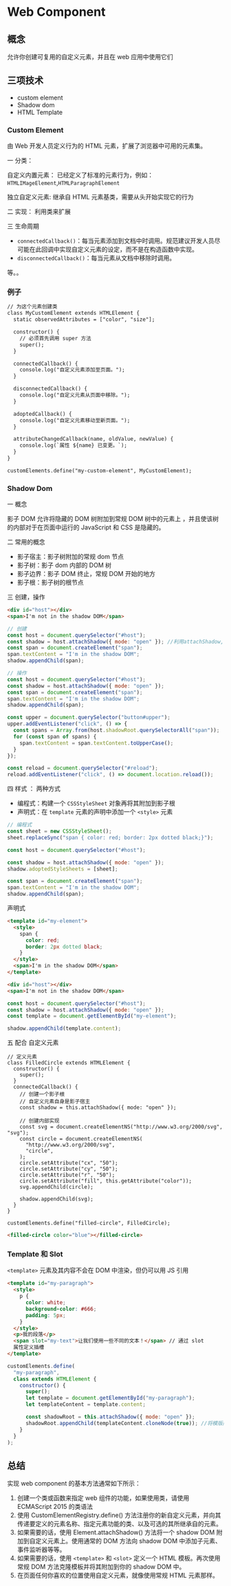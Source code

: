 # Web Component

## 概念

允许你创建可复用的自定义元素，并且在 web 应用中使用它们

## 三项技术

- custom element
- Shadow dom
- HTML Template

### Custom Element

由 Web 开发人员定义行为的 HTML 元素，扩展了浏览器中可用的元素集。

一 分类：

自定义内置元素： 已经定义了标准的元素行为，例如： `HTMLIMageElement`,`HTMLParagraphElement`

独立自定义元素: 继承自 HTML 元素基类，需要从头开始实现它的行为

二 实现：
利用类来扩展

三 生命周期

- `connectedCallback()`：每当元素添加到文档中时调用。规范建议开发人员尽可能在此回调中实现自定义元素的设定，而不是在构造函数中实现。
- `disconnectedCallback()`：每当元素从文档中移除时调用。

等。。

### 例子

```HTML
// 为这个元素创建类
class MyCustomElement extends HTMLElement {
  static observedAttributes = ["color", "size"];

  constructor() {
    // 必须首先调用 super 方法
    super();
  }

  connectedCallback() {
    console.log("自定义元素添加至页面。");
  }

  disconnectedCallback() {
    console.log("自定义元素从页面中移除。");
  }

  adoptedCallback() {
    console.log("自定义元素移动至新页面。");
  }

  attributeChangedCallback(name, oldValue, newValue) {
    console.log(`属性 ${name} 已变更。`);
  }
}

customElements.define("my-custom-element", MyCustomElement);
```

### Shadow Dom

一 概念

影子 DOM 允许将隐藏的 DOM 树附加到常规 DOM 树中的元素上
，并且使该树的内部对于在页面中运行的 JavaScript 和 CSS 是隐藏的。

二 常用的概念

- 影子宿主：影子树附加的常规 dom 节点
- 影子树：影子 dom 内部的 DOM 树
- 影子边界：影子 DOM 终止，常规 DOM 开始的地方
- 影子根：影子树的根节点

三 创建，操作

```html
<div id="host"></div>
<span>I'm not in the shadow DOM</span>
```

```js
// 创建
const host = document.querySelector("#host");
const shadow = host.attachShadow({ mode: "open" }); //利用attachShadow, mode open 可以为页面提供一种破坏影子的方法
const span = document.createElement("span");
span.textContent = "I'm in the shadow DOM";
shadow.appendChild(span);

// 操作
const host = document.querySelector("#host");
const shadow = host.attachShadow({ mode: "open" });
const span = document.createElement("span");
span.textContent = "I'm in the shadow DOM";
shadow.appendChild(span);

const upper = document.querySelector("button#upper");
upper.addEventListener("click", () => {
  const spans = Array.from(host.shadowRoot.querySelectorAll("span"));
  for (const span of spans) {
    span.textContent = span.textContent.toUpperCase();
  }
});

const reload = document.querySelector("#reload");
reload.addEventListener("click", () => document.location.reload());
```

四 样式 ： 两种方式

- 编程式：构建一个 `CSSStyleSheet` 对象再将其附加到影子根
- 声明式：在 `template` 元素的声明中添加一个 `<style>` 元素

```js
// 编程式
const sheet = new CSSStyleSheet();
sheet.replaceSync("span { color: red; border: 2px dotted black;}");

const host = document.querySelector("#host");

const shadow = host.attachShadow({ mode: "open" });
shadow.adoptedStyleSheets = [sheet];

const span = document.createElement("span");
span.textContent = "I'm in the shadow DOM";
shadow.appendChild(span);
```

声明式

```HTML
<template id="my-element">
  <style>
    span {
      color: red;
      border: 2px dotted black;
    }
  </style>
  <span>I'm in the shadow DOM</span>
</template>

<div id="host"></div>
<span>I'm not in the shadow DOM</span>
```

```js
const host = document.querySelector("#host");
const shadow = host.attachShadow({ mode: "open" });
const template = document.getElementById("my-element");

shadow.appendChild(template.content);
```

五 配合 自定义元素

```JS
// 定义元素
class FilledCircle extends HTMLElement {
  constructor() {
    super();
  }
  connectedCallback() {
    // 创建一个影子根
    // 自定义元素自身是影子宿主
    const shadow = this.attachShadow({ mode: "open" });

    // 创建内部实现
    const svg = document.createElementNS("http://www.w3.org/2000/svg", "svg");
    const circle = document.createElementNS(
      "http://www.w3.org/2000/svg",
      "circle",
    );
    circle.setAttribute("cx", "50");
    circle.setAttribute("cy", "50");
    circle.setAttribute("r", "50");
    circle.setAttribute("fill", this.getAttribute("color"));
    svg.appendChild(circle);

    shadow.appendChild(svg);
  }
}

customElements.define("filled-circle", FilledCircle);
```

```html
<filled-circle color="blue"></filled-circle>
```

### Template 和 Slot

`<template>` 元素及其内容不会在 DOM 中渲染，但仍可以用 JS 引用

```html
<template id="my-paragraph">
  <style>
    p {
      color: white;
      background-color: #666;
      padding: 5px;
    }
  </style>
  <p>我的段落</p>
  <span slot="my-text">让我们使用一些不同的文本！</span> // 通过 slot
  属性定义插槽
</template>
```

```js
customElements.define(
  "my-paragraph",
  class extends HTMLElement {
    constructor() {
      super();
      let template = document.getElementById("my-paragraph");
      let templateContent = template.content;

      const shadowRoot = this.attachShadow({ mode: "open" });
      shadowRoot.appendChild(templateContent.cloneNode(true)); //将模版内容的克隆添加到通过 Node.cloneNode() 方法创建的影子根上
    }
  }
);
```

## 总结

实现 web component 的基本方法通常如下所示：

1. 创建一个类或函数来指定 web 组件的功能，如果使用类，请使用 ECMAScript 2015 的类语法
2. 使用 CustomElementRegistry.define() 方法注册你的新自定义元素，并向其传递要定义的元素名称、指定元素功能的类、以及可选的其所继承自的元素。
3. 如果需要的话，使用 Element.attachShadow() 方法将一个 shadow DOM 附加到自定义元素上。使用通常的 DOM 方法向 shadow DOM 中添加子元素、事件监听器等等。
4. 如果需要的话，使用 `<template>` 和 `<slot>` 定义一个 HTML 模板。再次使用常规 DOM 方法克隆模板并将其附加到你的 shadow DOM 中。
5. 在页面任何你喜欢的位置使用自定义元素，就像使用常规 HTML 元素那样。
